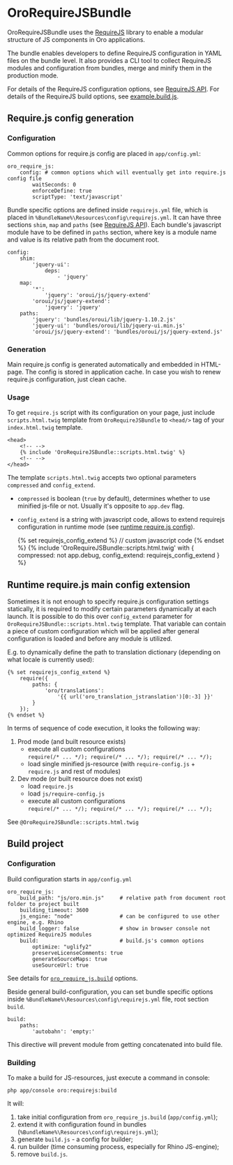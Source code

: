 # OroRequireJSBundle

OroRequireJSBundle uses the [RequireJS](http://requirejs.org/) library to enable a modular structure of JS components in Oro applications.

The bundle enables developers to define RequireJS configuration in YAML files on the bundle level. It also provides a CLI tool to collect RequireJS modules and configuration from bundles, merge and minify them in the production mode.

For details of the RequireJS configuration options, see [RequireJS API].
For details of the RequireJS build options, see [example.build.js].

## Require.js config generation
### Configuration
Common options for require.js config are placed in ```app/config.yml```:

    oro_require_js:
        config: # common options which will eventually get into require.js config file
            waitSeconds: 0
            enforceDefine: true
            scriptType: 'text/javascript'

Bundle specific options are defined inside ```requirejs.yml``` file, which is placed in ```%BundleName%\Resources\config\requirejs.yml```.
It can have three sections ```shim```, ```map``` and ```paths``` (see [RequireJS API]).
Each bundle's javascript module have to be defined in ```paths``` section, where key is a module name and value is its relative path from the document root.

    config:
        shim:
            'jquery-ui':
                deps:
                    - 'jquery'
        map:
            '*':
                'jquery': 'oroui/js/jquery-extend'
            'oroui/js/jquery-extend':
                'jquery': 'jquery'
        paths:
            'jquery': 'bundles/oroui/lib/jquery-1.10.2.js'
            'jquery-ui': 'bundles/oroui/lib/jquery-ui.min.js'
            'oroui/js/jquery-extend': 'bundles/oroui/js/jquery-extend.js'

### Generation
Main require.js config is generated automatically and embedded in HTML-page. The config is stored in application cache. In case you wish to renew require.js configuration, just clean cache.

### Usage
To get `require.js` script with its configuration on your page, just include `scripts.html.twig` template from `OroRequireJSBundle` to `<head/>` tag of your `index.html.twig` template.

    <head>
        <!-- -->
        {% include 'OroRequireJSBundle::scripts.html.twig' %}
        <!-- -->
    </head>




The template `scripts.html.twig` accepts two optional parameters `compressed` and `config_extend`.

- `compressed` is boolean (`true` by default), determines whether to use minified js-file or not. Usually it's opposite to `app.dev` flag.
- `config_extend` is a string with javascript code, allows to extend requirejs configuration in runtime mode (see [runtime require.js config](#runtime-requirejs-main-config-extension)).


    {% set requirejs_config_extend %}
        // custom javascript code
    {% endset %}
    {% include 'OroRequireJSBundle::scripts.html.twig' with {
        compressed: not app.debug,
        config_extend: requirejs_config_extend
    } %}


## Runtime require.js main config extension

Sometimes it is not enough to specify require.js configuration settings statically, it is required to modify certain parameters dynamically at each launch. It is possible to do this over `config_extend` parameter for `OroRequireJSBundle::scripts.html.twig` template.
That variable can contain a piece of custom configuration which will be applied after general configuration is loaded and before any module is utilized.

E.g. to dynamically define the path to translation dictionary (depending on what locale is currently used):

    {% set requirejs_config_extend %}
        require({
            paths: {
                'oro/translations':
                    '{{ url('oro_translation_jstranslation')[0:-3] }}'
            }
        });
    {% endset %}


In terms of sequence of code execution, it looks the following way:

 1. Prod mode (and built resource exists)
    - execute all custom configurations<br />
    ```require(/* ... */); require(/* ... */); require(/* ... */);```
    - load single minified js-resource (with ```require-config.js``` + ```require.js``` and rest of modules)
 1. Dev mode (or built resource does not exist)
    - load ```require.js```
    - load ```js/require-config.js```
    - execute all custom configurations<br />
    ```require(/* ... */); require(/* ... */); require(/* ... */);```

See ```@OroRequireJSBundle::scripts.html.twig```

## Build project
### Configuration
Build configuration starts in ```app/config.yml```

    oro_require_js:
        build_path: "js/oro.min.js"     # relative path from document root folder to project built
        building_timeout: 3600
        js_engine: "node"               # can be configured to use other engine, e.g. Rhino
        build_logger: false             # show in browser console not optimized RequireJS modules 
        build:                          # build.js's common options
            optimize: "uglify2"
            preserveLicenseComments: true
            generateSourceMaps: true
            useSourceUrl: true

See details for [```oro_require_js.build```][example.build.js] options.

Beside general build-configuration, you can set bundle specific options inside ```%BundleName%\Resources\config\requirejs.yml``` file, root section ```build```.

    build:
        paths:
            'autobahn': 'empty:'

This directive will prevent module from getting concatenated into build file.

### Building
To make a build for JS-resources, just execute a command in console:

    php app/console oro:requirejs:build

It will:

1. take initial configuration from ```oro_require_js.build``` (```app/config.yml```);
1. extend it with configuration found in bundles (```%BundleName%\Resources\config\requirejs.yml```);
1. generate ```build.js``` - a config for builder;
1. run builder (time consuming process, especially for Rhino JS-engine);
1. remove ```build.js```.

[RequireJS API]: <http://requirejs.org/docs/api.html#config>
[example.build.js]: <https://github.com/jrburke/r.js/blob/master/build/example.build.js>
